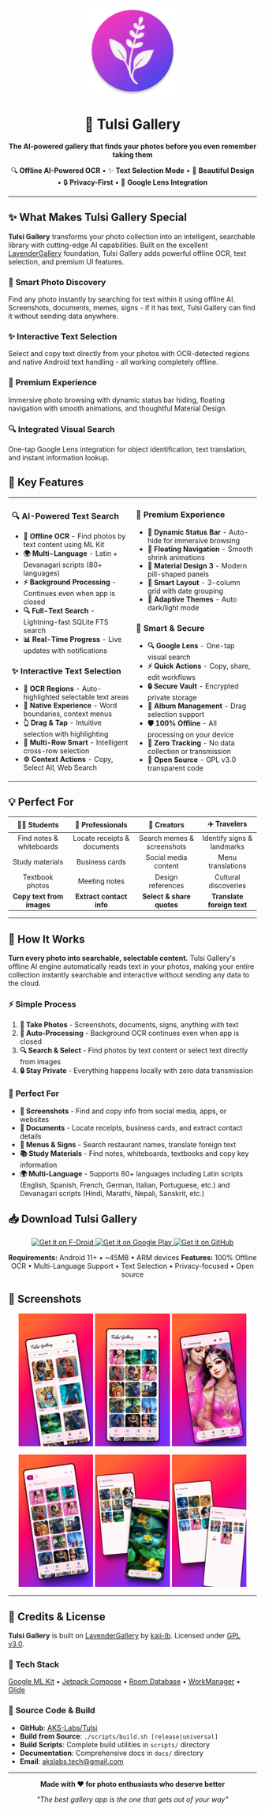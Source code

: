 <p align="center">
  <img src="assets/images/tulsi.png" alt="Tulsi App Icon" width="180"/>
</p>

<h1 align="center">📸 Tulsi Gallery</h1>

<p align="center">
  <strong>The AI-powered gallery that finds your photos before you even remember taking them</strong>
</p>

<p align="center">
  🔍 <strong>Offline AI-Powered OCR</strong> • ✨ <strong>Text Selection Mode</strong> • 🎨 <strong>Beautiful Design</strong> • 🔒 <strong>Privacy-First</strong> • 📱 <strong>Google Lens Integration</strong>
</p>

---

## ✨ What Makes Tulsi Gallery Special

**Tulsi Gallery** transforms your photo collection into an intelligent, searchable library with cutting-edge AI capabilities. Built on the excellent [LavenderGallery](https://github.com/kaii-lb/LavenderPhotos) foundation, Tulsi Gallery adds powerful offline OCR, text selection, and premium UI features.

### 🧠 **Smart Photo Discovery**
Find any photo instantly by searching for text within it using offline AI. Screenshots, documents, memes, signs - if it has text, Tulsi Gallery can find it without sending data anywhere.

### ✨ **Interactive Text Selection**
Select and copy text directly from your photos with OCR-detected regions and native Android text handling - all working completely offline.

### 🎨 **Premium Experience**
Immersive photo browsing with dynamic status bar hiding, floating navigation with smooth animations, and thoughtful Material Design.

### 🔍 **Integrated Visual Search**
One-tap Google Lens integration for object identification, text translation, and instant information lookup.

## 🚀 Key Features

<table>
<tr>
<td width="50%">

### 🔍 **AI-Powered Text Search**
- **🤖 Offline OCR** - Find photos by text content using ML Kit
- **🌍 Multi-Language** - Latin + Devanagari scripts (80+ languages)
- **⚡ Background Processing** - Continues even when app is closed
- **🔍 Full-Text Search** - Lightning-fast SQLite FTS search
- **📊 Real-Time Progress** - Live updates with notifications

### ✨ **Interactive Text Selection**
- **🎯 OCR Regions** - Auto-highlighted selectable text areas
- **📱 Native Experience** - Word boundaries, context menus
- **👆 Drag & Tap** - Intuitive selection with highlighting
- **📖 Multi-Row Smart** - Intelligent cross-row selection
- **⚙️ Context Actions** - Copy, Select All, Web Search

</td>
<td width="50%">

### 🎨 **Premium Experience**
- **🌟 Dynamic Status Bar** - Auto-hide for immersive browsing
- **🎈 Floating Navigation** - Smooth shrink animations
- **💎 Material Design 3** - Modern pill-shaped panels
- **🎨 Smart Layout** - 3-column grid with date grouping
- **🌙 Adaptive Themes** - Auto dark/light mode

### 📱 **Smart & Secure**
- **🔍 Google Lens** - One-tap visual search
- **⚡ Quick Actions** - Copy, share, edit workflows
- **🔒 Secure Vault** - Encrypted private storage
- **📁 Album Management** - Drag selection support
- **🛡️ 100% Offline** - All processing on your device
- **🚫 Zero Tracking** - No data collection or transmission
- **📖 Open Source** - GPL v3.0 transparent code

</td>
</tr>
</table>

## 💡 Perfect For

<div align="center">

| 👨‍🎓 **Students** | 💼 **Professionals** | 🎨 **Creators** | ✈️ **Travelers** |
|:---:|:---:|:---:|:---:|
| Find notes & whiteboards | Locate receipts & documents | Search memes & screenshots | Identify signs & landmarks |
| Study materials | Business cards | Social media content | Menu translations |
| Textbook photos | Meeting notes | Design references | Cultural discoveries |
| **Copy text from images** | **Extract contact info** | **Select & share quotes** | **Translate foreign text** |

</div>

---

## 🧠 How It Works

**Turn every photo into searchable, selectable content.** Tulsi Gallery's offline AI engine automatically reads text in your photos, making your entire collection instantly searchable and interactive without sending any data to the cloud.

### ⚡ **Simple Process**
1. **📸 Take Photos** - Screenshots, documents, signs, anything with text
2. **🤖 Auto-Processing** - Background OCR continues even when app is closed
3. **🔍 Search & Select** - Find photos by text content or select text directly from images
4. **🔒 Stay Private** - Everything happens locally with zero data transmission

### 🎯 **Perfect For**
- **📱 Screenshots** - Find and copy info from social media, apps, or websites
- **📄 Documents** - Locate receipts, business cards, and extract contact details
- **🍕 Menus & Signs** - Search restaurant names, translate foreign text
- **📚 Study Materials** - Find notes, whiteboards, textbooks and copy key information
- **🌍 Multi-Language** - Supports 80+ languages including Latin scripts (English, Spanish, French, German, Italian, Portuguese, etc.) and Devanagari scripts (Hindi, Marathi, Nepali, Sanskrit, etc.)

## 📥 Download Tulsi Gallery

<p align="center">
  <a href="https://f-droid.org/packages/com.aks_labs.tulsi/">
    <img src="https://fdroid.gitlab.io/artwork/badge/get-it-on.png"
         alt="Get it on F-Droid"
         height="80">
  </a>
  <a href="https://play.google.com/store/apps/details?id=com.aks_labs.tulsi">
    <img alt='Get it on Google Play'
         src='https://play.google.com/intl/en_us/badges/static/images/badges/en_badge_web_generic.png'
         height="80" />
  </a>
  <a href="https://github.com/AKS-Labs/Tulsi/releases/latest">
    <img alt='Get it on GitHub'
         src='https://img.shields.io/badge/GitHub-Download%20APK-181717?style=for-the-badge&logo=github&logoColor=white'
         height="80" />
  </a>
</p>

<div align="center">

**Requirements:** Android 11+ • ~45MB • ARM devices
**Features:** 100% Offline OCR • Multi-Language Support • Text Selection • Privacy-focused • Open source

</div>

## 📱 Screenshots

<p align="center">
  <img src="/assets/images/1.png" width="30%" alt="Main Gallery" />
  <img src="/assets/images/2.png" width="30%" alt="Smart Search" />
  <img src="/assets/images/3.png" width="30%" alt="Photo View" />
</p>

<p align="center">
  <img src="/assets/images/4.png" width="30%" alt="Albums" />
  <img src="/assets/images/5.png" width="30%" alt="Text Recognition" />
  <img src="/assets/images/6.png" width="30%" alt="Settings" />
</p>

---

## 🙏 Credits & License

**Tulsi Gallery** is built on [LavenderGallery](https://github.com/kaii-lb/LavenderPhotos) by [kaii-lb](https://github.com/kaii-lb). Licensed under [GPL v3.0](LICENSE).

### 🔧 **Tech Stack**
[Google ML Kit](https://developers.google.com/ml-kit) • [Jetpack Compose](https://developer.android.com/jetpack/compose) • [Room Database](https://developer.android.com/jetpack/androidx/releases/room) • [WorkManager](https://developer.android.com/topic/libraries/architecture/workmanager) • [Glide](https://github.com/bumptech/glide)

### 📂 **Source Code & Build**
- **GitHub**: [AKS-Labs/Tulsi](https://github.com/AKS-Labs/Tulsi)
- **Build from Source**: `./scripts/build.sh [release|universal]`
- **Build Scripts**: Complete build utilities in `scripts/` directory
- **Documentation**: Comprehensive docs in `docs/` directory
- **Email**: [akslabs.tech@gmail.com](mailto:akslabs.tech@gmail.com)

---

<div align="center">

**Made with ❤️ for photo enthusiasts who deserve better**

*"The best gallery app is the one that gets out of your way"*

</div>
